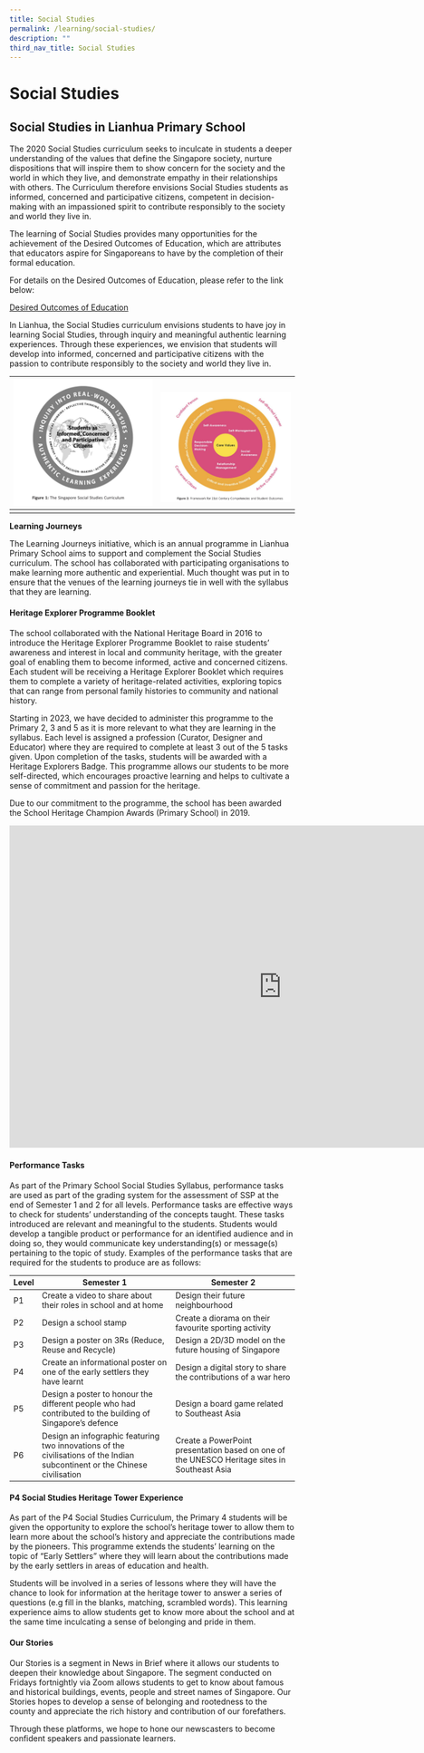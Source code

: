 ```yaml
---
title: Social Studies
permalink: /learning/social-studies/
description: ""
third_nav_title: Social Studies
---
```

# **Social Studies**

## **Social Studies in Lianhua Primary School**

The 2020 Social Studies curriculum seeks to inculcate in students a deeper understanding of the values that define the Singapore society, nurture dispositions that will inspire them to show concern for the society and the world in which they live, and demonstrate empathy in their relationships with others. The Curriculum therefore envisions Social Studies students as informed, concerned and participative citizens, competent in decision-making with an impassioned spirit to contribute responsibly to the society and world they live in.

The learning of Social Studies provides many opportunities for the achievement of the Desired Outcomes of Education, which are attributes that educators aspire for Singaporeans to have by the completion of their formal education.

For details on the Desired Outcomes of Education, please refer to the link below:

[Desired Outcomes of Education](https://www.moe.gov.sg/education-in-sg/desired-outcomes)

In Lianhua, the Social Studies curriculum envisions students to have joy in learning Social Studies, through inquiry and meaningful authentic learning experiences. Through these experiences, we envision that students will develop into informed, concerned and participative citizens with the passion to contribute responsibly to the society and world they live in.

| ![](/images/Learning/Social%20Studies/img_6307.PNG) | <br> ![](/images/Learning/Social%20Studies/img_6308.PNG) |
| -------- | -------- | 
| | |



<b> **Learning Journeys** </b>

The Learning Journeys initiative, which is an annual programme in Lianhua Primary School aims to support and complement the Social Studies curriculum. The school has collaborated with participating organisations to make learning more authentic and experiential. Much thought was put in to ensure that the venues of the learning journeys tie in well with the syllabus that they are learning.

#### **Heritage Explorer Programme Booklet**

The school collaborated with the National Heritage Board in 2016 to introduce the Heritage Explorer Programme Booklet to raise students’ awareness and interest in local and community heritage, with the greater goal of enabling them to become informed, active and concerned citizens. Each student will be receiving a Heritage Explorer Booklet which requires them to complete a variety of heritage-related activities, exploring topics that can range from personal family histories to community and national history.

Starting in 2023, we have decided to administer this programme to the Primary 2, 3 and 5 as it is more relevant to what they are learning in the syllabus. Each level is assigned a profession (Curator, Designer and Educator) where they are required to complete at least 3 out of the 5 tasks given. Upon completion of the tasks, students will be awarded with a Heritage Explorers Badge. This programme allows our students to be more self-directed, which encourages proactive learning and helps to cultivate a sense of commitment and passion for the heritage.

Due to our commitment to the programme, the school has been awarded the School Heritage Champion Awards (Primary School) in 2019.

<iframe allowfullscreen="true" height="569" width="960" frameborder="0" src="https://docs.google.com/presentation/d/e/2PACX-1vR-3aidMt79OW52aMuIWNU7pwwkQ1rcuOiIzZrmhqSQ0X930d_KJ9ooWFbGHTs7W7OudzQPqkxXxQLP/embed?start=true&amp;loop=true&amp;delayms=10000"></iframe>

#### **Performance Tasks**

As part of the Primary School Social Studies Syllabus, performance tasks are used as part of the grading system for the assessment of SSP at the end of Semester 1 and 2 for all levels. Performance tasks are effective ways to check for students’ understanding of the concepts taught. These tasks introduced are relevant and meaningful to the students. Students would develop a tangible product or performance for an identified audience and in doing so, they would communicate key understanding(s) or message(s) pertaining to the topic of study. Examples of the performance tasks that are required for the students to produce are as follows:


| Level | Semester 1 | Semester 2  |
| -------- | -------- | -------- |
| P1     | Create a video to share about their roles in school and at home     | Design their future neighbourhood     |
| P2     | Design a school stamp     | Create a diorama on their favourite sporting activity    |
| P3     | Design a poster on 3Rs (Reduce, Reuse and Recycle)     | Design a 2D/3D model on the future housing of Singapore     |
| P4    | Create an informational poster on one of the early settlers they have learnt   | Design a digital story to share the contributions of a war hero     |
| P5    | Design a poster to honour the different people who had contributed to the building of Singapore’s defence     | Design a board game related to Southeast Asia     |
| P6    | Design an infographic featuring two innovations of the civilisations of the Indian subcontinent or the Chinese civilisation     | Create a PowerPoint presentation based on one of the UNESCO Heritage sites in Southeast Asia   |


#### **P4 Social Studies Heritage Tower Experience**

As part of the P4 Social Studies Curriculum, the Primary 4 students will be given the opportunity to explore the school’s heritage tower to allow them to learn more about the school’s history and appreciate the contributions made by the pioneers. This programme extends the students’ learning on the topic of “Early Settlers” where they will learn about the contributions made by the early settlers in areas of education and health.&nbsp;

Students will be involved in a series of lessons where they will have the chance to look for information at the heritage tower to answer a series of questions (e.g fill in the blanks, matching, scrambled words). This learning experience aims to allow students get to know more about the school and at the same time inculcating a sense of belonging and pride in them.&nbsp;&nbsp;
 

#### **Our Stories**

Our Stories is a segment in News in Brief where it allows our students to deepen their knowledge about Singapore. The segment conducted on Fridays fortnightly via Zoom allows students to get to know about famous and historical buildings, events, people and street names of Singapore. Our Stories hopes to develop a sense of belonging and rootedness to the county and appreciate the rich history and contribution of our forefathers.

Through these platforms, we hope to hone our newscasters to become confident speakers and passionate learners.